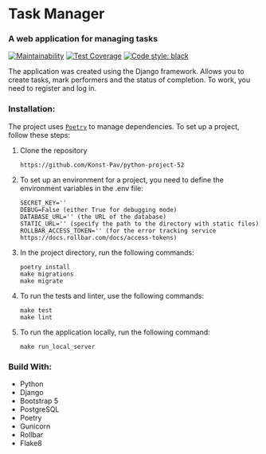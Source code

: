 # Task Manager 
### A web application for managing tasks

[![Maintainability](https://api.codeclimate.com/v1/badges/283a61003643f7eec2bf/maintainability)](https://codeclimate.com/github/Konst-Pav/python-project-52/maintainability)
[![Test Coverage](https://api.codeclimate.com/v1/badges/283a61003643f7eec2bf/test_coverage)](https://codeclimate.com/github/Konst-Pav/python-project-52/test_coverage)
[![Code style: black](https://img.shields.io/badge/code%20style-black-000000.svg)](https://github.com/psf/black)



The application was created using the Django framework. Allows you to create tasks, mark performers and the status of completion. To work, you need to register and log in.

### Installation:
The project uses <code>[Poetry](https://python-poetry.org/docs/)</code> to manage dependencies.
To set up a project, follow these steps:
1. Clone the repository 
   ```
   https://github.com/Konst-Pav/python-project-52
   ```
2. To set up an environment for a project, you need to define the environment variables in the .env file:
   ```
   SECRET_KEY=''
   DEBUG=False (either True for debugging mode)
   DATABASE_URL='' (the URL of the database)
   STATIC_URL='' (specify the path to the directory with static files)
   ROLLBAR_ACCESS_TOKEN='' (for the error tracking service https://docs.rollbar.com/docs/access-tokens)
   ```
3. In the project directory, run the following commands:
   ```
   poetry install
   make migrations
   make migrate
   ```
4. To run the tests and linter, use the following commands:
   ```
   make test
   make lint
   ```
5. To run the application locally, run the following command:
   ```
   make run_local_server
   ```

### Build With:
- Python
- Django
- Bootstrap 5
- PostgreSQL
- Poetry
- Gunicorn
- Rollbar
- Flake8
